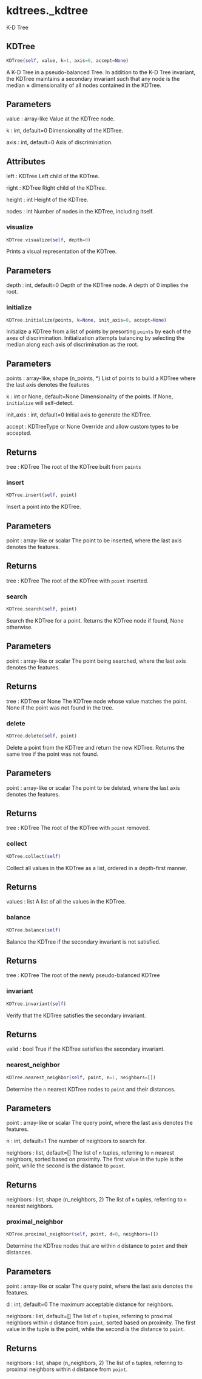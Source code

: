 # kdtrees._kdtree
K-D Tree
## KDTree
```python
KDTree(self, value, k=1, axis=0, accept=None)
```

A K-D Tree in a pseudo-balanced Tree.
In addition to the K-D Tree invariant, the KDTree maintains
a secondary invariant such that any node is the
median ± dimensionality of all nodes contained in the KDTree.

Parameters
----------
value : array-like
 Value at the KDTree node.

k : int, default=0
 Dimensionality of the KDTree.

axis : int, default=0
 Axis of discriminiation.

Attributes
----------
left : KDTree
 Left child of the KDTree.

right : KDTree
 Right child of the KDTree.

height : int
 Height of the KDTree.

nodes : int
 Number of nodes in the KDTree, including itself.

### visualize
```python
KDTree.visualize(self, depth=0)
```

Prints a visual representation of the KDTree.

Parameters
----------
depth : int, default=0
 Depth of the KDTree node. A depth of 0 implies the root.

### initialize
```python
KDTree.initialize(points, k=None, init_axis=0, accept=None)
```

Initialize a KDTree from a list of points by presorting `points`
by each of the axes of discrimination. Initialization attempts
balancing by selecting the median along each axis of discrimination
as the root.

Parameters
----------
points : array-like, shape (n_points, *)
 List of points to build a KDTree where the last axis denotes the features

k : int or None, default=None
 Dimensionality of the points. If None, `initialize` will self-detect.

init_axis : int, default=0
 Initial axis to generate the KDTree.

accept : KDTreeType or None
 Override and allow custom types to be accepted.

Returns
-------
tree : KDTree
 The root of the KDTree built from `points`

### insert
```python
KDTree.insert(self, point)
```

Insert a point into the KDTree.

Parameters
----------
point : array-like or scalar
 The point to be inserted, where the last axis denotes the features.

Returns
-------
tree : KDTree
 The root of the KDTree with `point` inserted.

### search
```python
KDTree.search(self, point)
```

Search the KDTree for a point.
Returns the KDTree node if found, None otherwise.

Parameters
----------
point : array-like or scalar
 The point being searched, where the last axis denotes the features.

Returns
-------
tree : KDTree or None
 The KDTree node whose value matches the point.
 None if the point was not found in the tree.

### delete
```python
KDTree.delete(self, point)
```

Delete a point from the KDTree and return the new
KDTree. Returns the same tree if the point was not found.

Parameters
----------
point : array-like or scalar
 The point to be deleted, where the last axis denotes the features.

Returns
-------
tree : KDTree
 The root of the KDTree with `point` removed.

### collect
```python
KDTree.collect(self)
```

Collect all values in the KDTree as a list,
ordered in a depth-first manner.

Returns
-------
values : list
 A list of all the values in the KDTree.

### balance
```python
KDTree.balance(self)
```

Balance the KDTree if the secondary invariant is not satisfied.

Returns
-------
tree : KDTree
 The root of the newly pseudo-balanced KDTree

### invariant
```python
KDTree.invariant(self)
```

Verify that the KDTree satisfies the secondary invariant.

Returns
-------
valid : bool
 True if the KDTree satisfies the secondary invariant.

### nearest_neighbor
```python
KDTree.nearest_neighbor(self, point, n=1, neighbors=[])
```

Determine the `n` nearest KDTree nodes to `point` and their distances.

Parameters
----------
point : array-like or scalar
 The query point, where the last axis denotes the features.

n : int, default=1
 The number of neighbors to search for.

neighbors : list, default=[]
 The list of `n` tuples, referring to `n` nearest neighbors,
 sorted based on proximity. The first value in the tuple is the
 point, while the second is the distance to `point`.

Returns
-------
neighbors : list, shape (n_neighbors, 2)
 The list of `n` tuples, referring to `n` nearest neighbors.

### proximal_neighbor
```python
KDTree.proximal_neighbor(self, point, d=0, neighbors=[])
```

Determine the KDTree nodes that are within `d` distance
to `point` and their distances.

Parameters
----------
point : array-like or scalar
 The query point, where the last axis denotes the features.

d : int, default=0
 The maximum acceptable distance for neighbors.

neighbors : list, default=[]
 The list of `n` tuples, referring to proximal neighbors within
 `d` distance from `point`, sorted based on proximity.
 The first value in the tuple is the point, while the
 second is the distance to `point`.

Returns
-------
neighbors : list, shape (n_neighbors, 2)
 The list of `n` tuples, referring to proximal neighbors within
 `d` distance from `point`.

